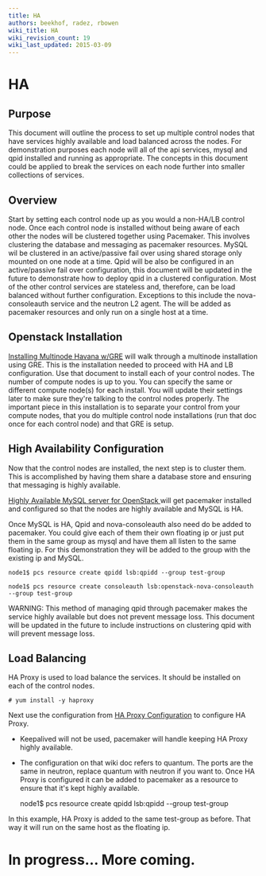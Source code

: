 ```yaml
---
title: HA
authors: beekhof, radez, rbowen
wiki_title: HA
wiki_revision_count: 19
wiki_last_updated: 2015-03-09
---
```


# HA

## Purpose

This document will outline the process to set up multiple control nodes that have services highly available and load balanced across the nodes. For demonstration purposes each node will all of the api services, mysql and qpid installed and running as appropriate. The concepts in this document could be applied to break the services on each node further into smaller collections of services.

## Overview

Start by setting each control node up as you would a non-HA/LB control node. Once each control node is installed without being aware of each other the nodes will be clustered together using Pacemaker. This involves clustering the database and messaging as pacemaker resources. MySQL wil be clustered in an active/passive fail over using shared storage only mounted on one node at a time. Qpid will be also be configured in an active/passive fail over configuration, this document will be updated in the future to demonstrate how to deploy qpid in a clustered configuration. Most of the other control services are stateless and, therefore, can be load balanced without further configuration. Exceptions to this include the nova-consoleauth service and the neutron L2 agent. The will be added as pacemaker resources and only run on a single host at a time.

## Openstack Installation

[ Installing Multinode Havana w/GRE](GettingStartedHavana_w_GRE) will walk through a multinode installation using GRE. This is the installation needed to proceed with HA and LB configuration. Use that document to install each of your control nodes. The number of compute nodes is up to you. You can specify the same or different compute node(s) for each install. You will update their settings later to make sure they're talking to the control nodes properly. The important piece in this installation is to separate your control from your compute nodes, that you do multiple control node installations (run that doc once for each control node) and that GRE is setup.

## High Availability Configuration

Now that the control nodes are installed, the next step is to cluster them. This is accomplished by having them share a database store and ensuring that messaging is highly available.

[ Highly Available MySQL server for OpenStack ](Highly_Available_MySQL_server_for_OpenStack) will get pacemaker installed and configured so that the nodes are highly available and MySQL is HA.

Once MySQL is HA, Qpid and nova-consoleauth also need do be added to pacemaker. You could give each of them their own floating ip or just put them in the same group as mysql and have them all listen to the same floating ip. For this demonstration they will be added to the group with the existing ip and MySQL.

    node1$ pcs resource create qpidd lsb:qpidd --group test-group

    node1$ pcs resource create consoleauth lsb:openstack-nova-consoleauth --group test-group

WARNING: This method of managing qpid through pacemaker makes the service highly available but does not prevent message loss. This document will be updated in the future to include instructions on clustering qpid with will prevent message loss.

## Load Balancing

HA Proxy is used to load balance the services. It should be installed on each of the control nodes.

    # yum install -y haproxy

Next use the configuration from [ HA Proxy Configuration](Load_Balance_OpenStack_API#HAProxy) to configure HA Proxy.
* Keepalived will not be used, pacemaker will handle keeping HA Proxy highly available.
* The configuration on that wiki doc refers to quantum. The ports are the same in neutron, replace quantum with neutron if you want to.
 Once HA Proxy is configured it can be added to pacemaker as a resource to ensure that it's kept highly available.

    node1$ pcs resource create qpidd lsb:qpidd --group test-group

In this example, HA Proxy is added to the same test-group as before. That way it will run on the same host as the floating ip.

# In progress... More coming.
